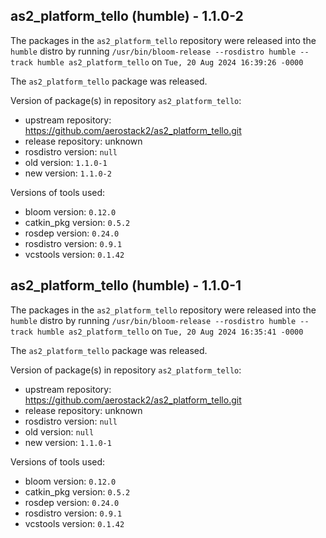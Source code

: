 ## as2_platform_tello (humble) - 1.1.0-2

The packages in the `as2_platform_tello` repository were released into the `humble` distro by running `/usr/bin/bloom-release --rosdistro humble --track humble as2_platform_tello` on `Tue, 20 Aug 2024 16:39:26 -0000`

The `as2_platform_tello` package was released.

Version of package(s) in repository `as2_platform_tello`:

- upstream repository: https://github.com/aerostack2/as2_platform_tello.git
- release repository: unknown
- rosdistro version: `null`
- old version: `1.1.0-1`
- new version: `1.1.0-2`

Versions of tools used:

- bloom version: `0.12.0`
- catkin_pkg version: `0.5.2`
- rosdep version: `0.24.0`
- rosdistro version: `0.9.1`
- vcstools version: `0.1.42`


## as2_platform_tello (humble) - 1.1.0-1

The packages in the `as2_platform_tello` repository were released into the `humble` distro by running `/usr/bin/bloom-release --rosdistro humble --track humble as2_platform_tello` on `Tue, 20 Aug 2024 16:35:41 -0000`

The `as2_platform_tello` package was released.

Version of package(s) in repository `as2_platform_tello`:

- upstream repository: https://github.com/aerostack2/as2_platform_tello.git
- release repository: unknown
- rosdistro version: `null`
- old version: `null`
- new version: `1.1.0-1`

Versions of tools used:

- bloom version: `0.12.0`
- catkin_pkg version: `0.5.2`
- rosdep version: `0.24.0`
- rosdistro version: `0.9.1`
- vcstools version: `0.1.42`


